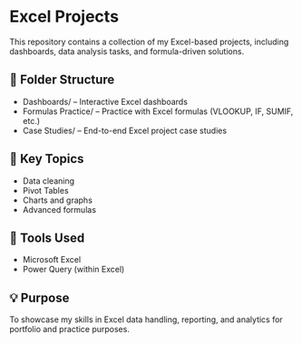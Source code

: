  # Excel Projects

This repository contains a collection of my Excel-based projects, including dashboards, data analysis tasks, and formula-driven solutions.

## 📁 Folder Structure
- Dashboards/ – Interactive Excel dashboards
- Formulas Practice/ – Practice with Excel formulas (VLOOKUP, IF, SUMIF, etc.)
- Case Studies/ – End-to-end Excel project case studies

## 📌 Key Topics
- Data cleaning
- Pivot Tables
- Charts and graphs
- Advanced formulas

## 📂 Tools Used
- Microsoft Excel
- Power Query (within Excel)

## 💡 Purpose
To showcase my skills in Excel data handling, reporting, and analytics for portfolio and practice purposes.
